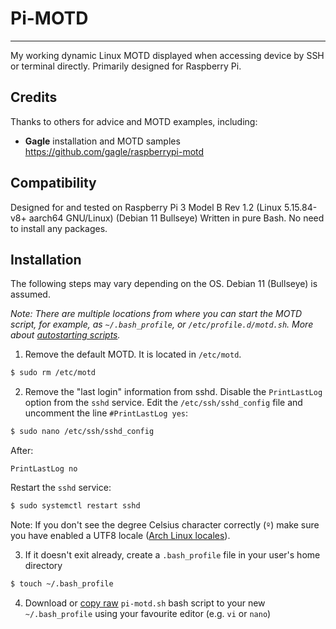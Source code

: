 # Pi-MOTD

---

My working dynamic Linux MOTD displayed when accessing device by SSH or terminal directly. Primarily designed for Raspberry Pi.

## Credits
Thanks to others for advice and MOTD examples, including:
* **Gagle** installation and MOTD samples https://github.com/gagle/raspberrypi-motd

## Compatibility
Designed for and tested on Raspberry Pi 3 Model B Rev 1.2 (Linux 5.15.84-v8+ aarch64 GNU/Linux) (Debian 11 Bullseye)
Written in pure Bash. No need to install any packages.

## Installation
The following steps may vary depending on the OS. Debian 11 (Bullseye) is assumed.

*Note: There are multiple locations from where you can start the MOTD script, for example, as `~/.bash_profile`, or  `/etc/profile.d/motd.sh`. More about [autostarting scripts](https://wiki.archlinux.org/index.php/Bash#Configuration_file_sourcing_order_at_startup).*

1. Remove the default MOTD. It is located in `/etc/motd`.
  
  ```bash
  $ sudo rm /etc/motd
  ```
  
2. Remove the "last login" information from sshd. Disable the `PrintLastLog` option from the `sshd` service. Edit the `/etc/ssh/sshd_config` file and uncomment the line `#PrintLastLog yes`:
  
  ```bash
  $ sudo nano /etc/ssh/sshd_config
  ```
  
  After:
  
  ```text
  PrintLastLog no
  ```
  
  Restart the `sshd` service:
  
  ```bash
  $ sudo systemctl restart sshd
  ```

Note: If you don't see the degree Celsius character correctly (`º`) make sure you have enabled a UTF8 locale ([Arch Linux locales](https://wiki.archlinux.org/index.php/locale)).

3. If it doesn't exit already, create a `.bash_profile` file in your user's home directory
  ```bash
  $ touch ~/.bash_profile
  ```

4. Download or [copy raw](https://raw.githubusercontent.com/mike-t/pi-motd/main/pi-motd.sh) `pi-motd.sh` bash script to your new `~/.bash_profile` using your favourite editor (e.g. `vi` or `nano`)
